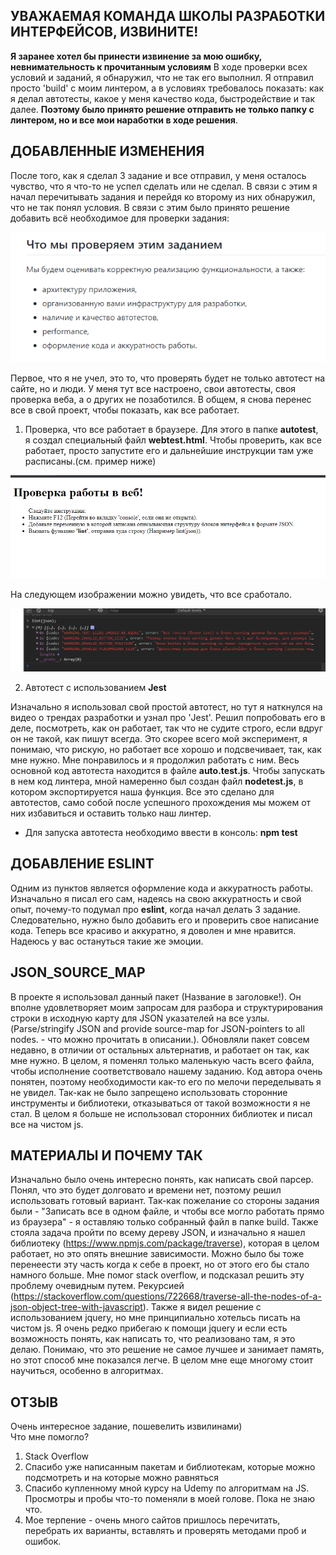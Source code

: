 ## УВАЖАЕМАЯ КОМАНДА ШКОЛЫ РАЗРАБОТКИ ИНТЕРФЕЙСОВ, ИЗВИНИТЕ!
**Я заранее хотел бы принести извинение за мою ошибку,  невнимательность к прочитанным условиям**
В ходе проверки всех условий и заданий, я обнаружил, что не так его выполнил. Я отправил просто 'build' с моим линтером, а в условиях требовалось показать: как я делал автотесты, какое у меня качество кода, быстродействие и так далее. **Поэтому было принято решение отправить не только папку с линтером, но и все мои наработки в ходе решения**.

## ДОБАВЛЕННЫЕ ИЗМЕНЕНИЯ
После того, как я сделал 3 задание и все отправил, у меня осталось чувство, что я что-то не успел сделать или не сделал. В связи с этим я начал перечитывать задания и перейдя ко второму из них обнаружил, что не так понял условия. В связи с этим было принято решение добавить всё необходимое для проверки задания:

![скриншот интерфейса](./screenshots/conditions.png)


Первое, что я не учел, это то, что проверять будет не только автотест на сайте, но и люди. У меня тут все настроено, свои автотесты, своя проверка веба, а о других не позаботился. В общем, я снова перенес все в свой проект, чтобы показать, как все работает.

1. Проверка, что все работает в браузере.
Для этого в папке **autotest**, я создал специальный файл **webtest.html**. Чтобы проверить, как все работает, просто запустите его и дальнейшие инструкции там уже расписаны.(см. пример ниже)

![скриншот интерфейса](./screenshots/webdef.png)

На следующем изображении можно увидеть, что все сработало.

![скриншот интерфейса](./screenshots/webisWorking.png)

2. Автотест с использованием **Jest**

Изначально я использовал свой простой автотест, но тут я наткнулся на видео о трендах разработки и узнал про 'Jest'. Решил попробовать его в деле, посмотреть, как он работает, так что не судите строго, если вдруг он не такой, как пишут всегда. Это скорее всего мой эксперимент, я понимаю, что рискую, но работает все хорошо и подсвечивает, так, как мне нужно. Мне понравилось и я продолжил работать с ним. Весь основной код автотеста находится в файле **auto.test.js**.  Чтобы запускать в нем код линтера, мной намеренно был создан файл **nodetest.js**, в котором экспортируется наша функция. Все это сделано для автотестов, само собой после успешного прохождения мы можем от них избавиться и оставить только наш линтер.

- Для запуска автотеста необходимо ввести в консоль: **npm test**

## ДОБАВЛЕНИЕ ESLINT
Одним из пунктов является оформление кода и аккуратность работы. Изначально я писал его сам, надеясь на свою аккуратность и свой опыт, почему-то подумал про **eslint**, когда начал делать 3 задание. Следовательно, нужно было добавить его и проверить свое написание кода. Теперь все красиво и аккуратно, я доволен и мне нравится. Надеюсь у вас остануться такие же эмоции.



## JSON_SOURCE_MAP
В проекте я использовал данный пакет (Название в заголовке!). Он вполне удовлетворяет моим запросам для разбора и структурирования строки в исходную карту для JSON указателей на все узлы. (Parse/stringify JSON and provide source-map for JSON-pointers to all nodes. - что можно прочитать в описании.). Обновляли пакет совсем недавно, в отличии от остальных альтернатив, и работает он так, как мне нужно. В целом, я поменял только маленькую часть всего файла, чтобы исполнение соответствовало нашему заданию. Код автора очень понятен, поэтому необходимости как-то его по мелочи переделывать я не увидел. Так-как не было запрещено использовать сторонние инструменты и библиотеки, отказываться от такой возможности я не стал.
В целом я больше не использовал сторонних библиотек и писал все на чистом js. 


## МАТЕРИАЛЫ И ПОЧЕМУ ТАК
Изначально было очень интересно понять, как написать свой парсер. Понял, что это будет долговато и времени нет, поэтому решил использовать готовый вариант. 
Так-как пожелание со стороны задания были - "Записать все в одном файле, и чтобы все могло работать прямо из браузера" - я оставляю только собранный файл в папке build. Также стояла задача пройти по всему дереву JSON, и изначально я нашел библиотеку (https://www.npmjs.com/package/traverse), которая в целом работает, но это опять внешние зависимости. Можно было бы тоже перенеести эту часть когда к себе в проект, но от этого его бы стало намного больше. Мне помог stack overflow, и подсказал решить эту проблему очевидным путем. Рекурсией (https://stackoverflow.com/questions/722668/traverse-all-the-nodes-of-a-json-object-tree-with-javascript). Также я видел решение с использованием jquery, но мне принципиально хотельсь писать на чистом js. Я очень редко прибегаю к помощи jquery и если есть возможность понять, как написать то, что реализовано там, я это делаю. Понимаю, что это решение не самое лучшее и занимает память, но этот способ мне показался легче. В целом мне еще многому стоит научиться, особенно в алгоритмах.

## ОТЗЫВ
Очень интересное задание, пошевелить извилинами)  
Что мне помогло?
1. Stack Overflow
2. Спасибо уже написанным пакетам и библиотекам, которые можно подсмотреть и на которые можно равняться
3. Спасибо купленному мной курсу на Udemy по алгоритмам на JS. Просмотры и пробы что-то поменяли в моей голове. Пока не знаю что.
4. Мое терпение - очень много сайтов пришлось перечитать, перебрать их варианты, вставлять и проверять методами проб и ошибок. 